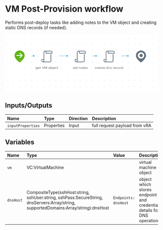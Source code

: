 # VM Post-Provision workflow
Performs post-deploy tasks like adding notes to the VM object and creating static DNS records (if needed).

![Schema](schema.png)

## Inputs/Outputs
| Name | Type | Direction | Description |
|:--- |:--- |:---|:---|
| `inputProperties` | Properties | Input | full request payload from vRA |

## Variables
| Name | Type | Value | Description |
|:--- |:--- |:--- |:--- |
| `vm` | VC:VirtualMachine| | virtual machine object |
| `dnsHost` | CompositeType(sshHost:string, sshUser:string, sshPass:SecureString, dnsServers:Array/string, supportedDomains:Array/string):dnsHost | `Endpoints: dnsHost` | object which stores endpoint and credential details for DNS operations |
